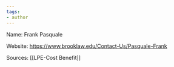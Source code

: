 ```yaml
---
tags: 
- author
---
```


Name:  Frank Pasquale

Website: https://www.brooklaw.edu/Contact-Us/Pasquale-Frank

Sources: [[LPE-Cost Benefit]]